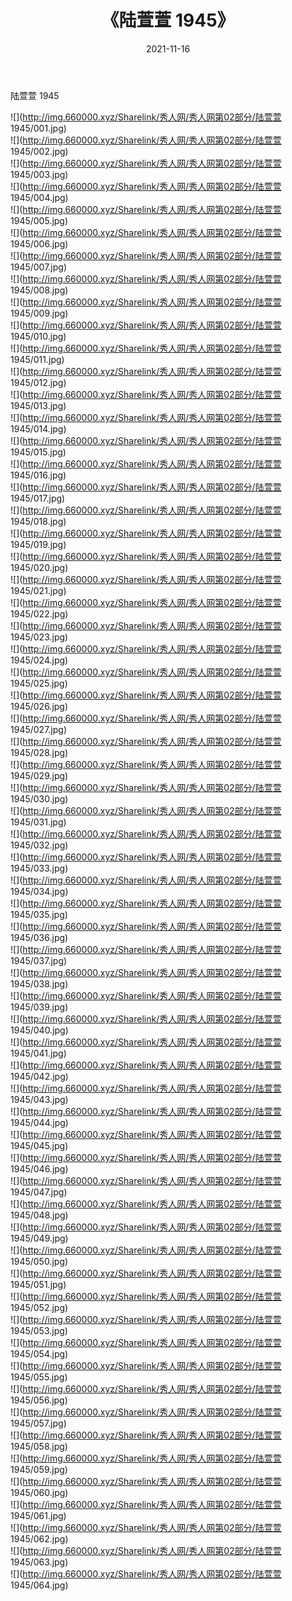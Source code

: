 ﻿---
layout: post
title:  《陆萱萱 1945》
date:   2021-11-16
img: http://img.660000.xyz/Sharelink/秀人网/秀人网第02部分/陆萱萱 1945/000.jpg
categories: [美女, 清纯, 唯美]
---

陆萱萱 1945

  ![](http://img.660000.xyz/Sharelink/秀人网/秀人网第02部分/陆萱萱 1945/001.jpg) <br> ![](http://img.660000.xyz/Sharelink/秀人网/秀人网第02部分/陆萱萱 1945/002.jpg) <br> ![](http://img.660000.xyz/Sharelink/秀人网/秀人网第02部分/陆萱萱 1945/003.jpg) <br> ![](http://img.660000.xyz/Sharelink/秀人网/秀人网第02部分/陆萱萱 1945/004.jpg) <br> ![](http://img.660000.xyz/Sharelink/秀人网/秀人网第02部分/陆萱萱 1945/005.jpg) <br> ![](http://img.660000.xyz/Sharelink/秀人网/秀人网第02部分/陆萱萱 1945/006.jpg) <br> ![](http://img.660000.xyz/Sharelink/秀人网/秀人网第02部分/陆萱萱 1945/007.jpg) <br> ![](http://img.660000.xyz/Sharelink/秀人网/秀人网第02部分/陆萱萱 1945/008.jpg) <br> ![](http://img.660000.xyz/Sharelink/秀人网/秀人网第02部分/陆萱萱 1945/009.jpg) <br> ![](http://img.660000.xyz/Sharelink/秀人网/秀人网第02部分/陆萱萱 1945/010.jpg) <br> ![](http://img.660000.xyz/Sharelink/秀人网/秀人网第02部分/陆萱萱 1945/011.jpg) <br> ![](http://img.660000.xyz/Sharelink/秀人网/秀人网第02部分/陆萱萱 1945/012.jpg) <br> ![](http://img.660000.xyz/Sharelink/秀人网/秀人网第02部分/陆萱萱 1945/013.jpg) <br> ![](http://img.660000.xyz/Sharelink/秀人网/秀人网第02部分/陆萱萱 1945/014.jpg) <br> ![](http://img.660000.xyz/Sharelink/秀人网/秀人网第02部分/陆萱萱 1945/015.jpg) <br> ![](http://img.660000.xyz/Sharelink/秀人网/秀人网第02部分/陆萱萱 1945/016.jpg) <br> ![](http://img.660000.xyz/Sharelink/秀人网/秀人网第02部分/陆萱萱 1945/017.jpg) <br> ![](http://img.660000.xyz/Sharelink/秀人网/秀人网第02部分/陆萱萱 1945/018.jpg) <br> ![](http://img.660000.xyz/Sharelink/秀人网/秀人网第02部分/陆萱萱 1945/019.jpg) <br> ![](http://img.660000.xyz/Sharelink/秀人网/秀人网第02部分/陆萱萱 1945/020.jpg) <br> ![](http://img.660000.xyz/Sharelink/秀人网/秀人网第02部分/陆萱萱 1945/021.jpg) <br> ![](http://img.660000.xyz/Sharelink/秀人网/秀人网第02部分/陆萱萱 1945/022.jpg) <br> ![](http://img.660000.xyz/Sharelink/秀人网/秀人网第02部分/陆萱萱 1945/023.jpg) <br> ![](http://img.660000.xyz/Sharelink/秀人网/秀人网第02部分/陆萱萱 1945/024.jpg) <br> ![](http://img.660000.xyz/Sharelink/秀人网/秀人网第02部分/陆萱萱 1945/025.jpg) <br> ![](http://img.660000.xyz/Sharelink/秀人网/秀人网第02部分/陆萱萱 1945/026.jpg) <br> ![](http://img.660000.xyz/Sharelink/秀人网/秀人网第02部分/陆萱萱 1945/027.jpg) <br> ![](http://img.660000.xyz/Sharelink/秀人网/秀人网第02部分/陆萱萱 1945/028.jpg) <br> ![](http://img.660000.xyz/Sharelink/秀人网/秀人网第02部分/陆萱萱 1945/029.jpg) <br> ![](http://img.660000.xyz/Sharelink/秀人网/秀人网第02部分/陆萱萱 1945/030.jpg) <br> ![](http://img.660000.xyz/Sharelink/秀人网/秀人网第02部分/陆萱萱 1945/031.jpg) <br> ![](http://img.660000.xyz/Sharelink/秀人网/秀人网第02部分/陆萱萱 1945/032.jpg) <br> ![](http://img.660000.xyz/Sharelink/秀人网/秀人网第02部分/陆萱萱 1945/033.jpg) <br> ![](http://img.660000.xyz/Sharelink/秀人网/秀人网第02部分/陆萱萱 1945/034.jpg) <br> ![](http://img.660000.xyz/Sharelink/秀人网/秀人网第02部分/陆萱萱 1945/035.jpg) <br> ![](http://img.660000.xyz/Sharelink/秀人网/秀人网第02部分/陆萱萱 1945/036.jpg) <br> ![](http://img.660000.xyz/Sharelink/秀人网/秀人网第02部分/陆萱萱 1945/037.jpg) <br> ![](http://img.660000.xyz/Sharelink/秀人网/秀人网第02部分/陆萱萱 1945/038.jpg) <br> ![](http://img.660000.xyz/Sharelink/秀人网/秀人网第02部分/陆萱萱 1945/039.jpg) <br> ![](http://img.660000.xyz/Sharelink/秀人网/秀人网第02部分/陆萱萱 1945/040.jpg) <br> ![](http://img.660000.xyz/Sharelink/秀人网/秀人网第02部分/陆萱萱 1945/041.jpg) <br> ![](http://img.660000.xyz/Sharelink/秀人网/秀人网第02部分/陆萱萱 1945/042.jpg) <br> ![](http://img.660000.xyz/Sharelink/秀人网/秀人网第02部分/陆萱萱 1945/043.jpg) <br> ![](http://img.660000.xyz/Sharelink/秀人网/秀人网第02部分/陆萱萱 1945/044.jpg) <br> ![](http://img.660000.xyz/Sharelink/秀人网/秀人网第02部分/陆萱萱 1945/045.jpg) <br> ![](http://img.660000.xyz/Sharelink/秀人网/秀人网第02部分/陆萱萱 1945/046.jpg) <br> ![](http://img.660000.xyz/Sharelink/秀人网/秀人网第02部分/陆萱萱 1945/047.jpg) <br> ![](http://img.660000.xyz/Sharelink/秀人网/秀人网第02部分/陆萱萱 1945/048.jpg) <br> ![](http://img.660000.xyz/Sharelink/秀人网/秀人网第02部分/陆萱萱 1945/049.jpg) <br> ![](http://img.660000.xyz/Sharelink/秀人网/秀人网第02部分/陆萱萱 1945/050.jpg) <br> ![](http://img.660000.xyz/Sharelink/秀人网/秀人网第02部分/陆萱萱 1945/051.jpg) <br> ![](http://img.660000.xyz/Sharelink/秀人网/秀人网第02部分/陆萱萱 1945/052.jpg) <br> ![](http://img.660000.xyz/Sharelink/秀人网/秀人网第02部分/陆萱萱 1945/053.jpg) <br> ![](http://img.660000.xyz/Sharelink/秀人网/秀人网第02部分/陆萱萱 1945/054.jpg) <br> ![](http://img.660000.xyz/Sharelink/秀人网/秀人网第02部分/陆萱萱 1945/055.jpg) <br> ![](http://img.660000.xyz/Sharelink/秀人网/秀人网第02部分/陆萱萱 1945/056.jpg) <br> ![](http://img.660000.xyz/Sharelink/秀人网/秀人网第02部分/陆萱萱 1945/057.jpg) <br> ![](http://img.660000.xyz/Sharelink/秀人网/秀人网第02部分/陆萱萱 1945/058.jpg) <br> ![](http://img.660000.xyz/Sharelink/秀人网/秀人网第02部分/陆萱萱 1945/059.jpg) <br> ![](http://img.660000.xyz/Sharelink/秀人网/秀人网第02部分/陆萱萱 1945/060.jpg) <br> ![](http://img.660000.xyz/Sharelink/秀人网/秀人网第02部分/陆萱萱 1945/061.jpg) <br> ![](http://img.660000.xyz/Sharelink/秀人网/秀人网第02部分/陆萱萱 1945/062.jpg) <br> ![](http://img.660000.xyz/Sharelink/秀人网/秀人网第02部分/陆萱萱 1945/063.jpg) <br> ![](http://img.660000.xyz/Sharelink/秀人网/秀人网第02部分/陆萱萱 1945/064.jpg) <br>